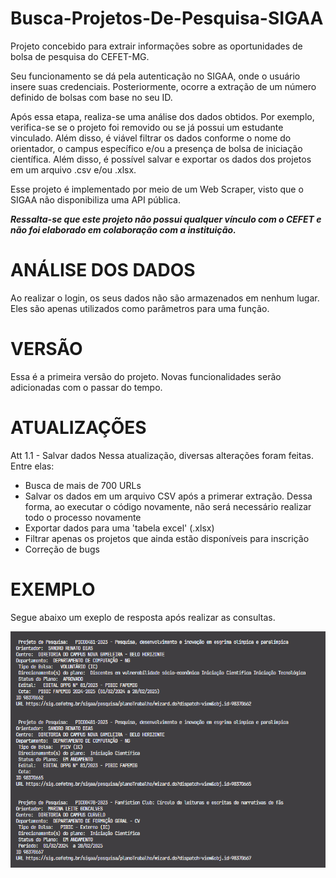 # Busca-Projetos-De-Pesquisa-SIGAA

Projeto concebido para extrair informações sobre as oportunidades de bolsa de pesquisa do CEFET-MG.

Seu funcionamento se dá pela autenticação no SIGAA, onde o usuário insere suas credenciais. Posteriormente, ocorre a extração de um número definido de bolsas com base no seu ID.

Após essa etapa, realiza-se uma análise dos dados obtidos. Por exemplo, verifica-se se o projeto foi removido ou se já possui um estudante vinculado. Além disso, é viável filtrar os dados conforme o nome do orientador, o campus específico e/ou a presença de bolsa de iniciação científica. Além disso, é possível salvar e exportar os dados dos projetos em um arquivo .csv e/ou .xlsx.

Esse projeto é implementado por meio de um Web Scraper, visto que o SIGAA não disponibiliza uma API pública.

***Ressalta-se que este projeto não possui qualquer vínculo com o CEFET e não foi elaborado em colaboração com a instituição.***

# ANÁLISE DOS DADOS

Ao realizar o login, os seus dados não são armazenados em nenhum lugar. Eles são apenas utilizados como parâmetros para uma função.

# VERSÃO

Essa é a primeira versão do projeto. Novas funcionalidades serão adicionadas com o passar do tempo.

# ATUALIZAÇÕES

Att 1.1 - Salvar dados
Nessa atualização, diversas alterações foram feitas. Entre elas:

- Busca de mais de 700 URLs
- Salvar os dados em um arquivo CSV após a primerar extração. Dessa forma, ao executar o código novamente, não será necessário realizar todo o processo novamente
- Exportar dados para uma 'tabela excel' (.xlsx)
- Filtrar apenas os projetos que ainda estão disponíveis para inscrição
- Correção de bugs

# EXEMPLO

Segue abaixo um exeplo de resposta após realizar as consultas.

<img src = "Imagens/exemplo_1.PNG" alt = "Exemplo de resposta no terminal">

 
